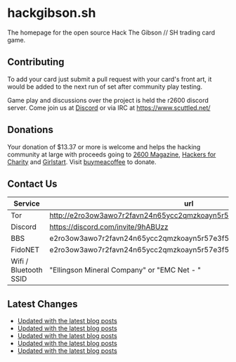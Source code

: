 # hackgibson.sh
The homepage for the open source Hack The Gibson // SH trading card game.


## Contributing

To add your card just submit a pull request with your card's front art, it would be added to the next run of set after community play testing.

Game play and discussions over the project is held the r2600 discord server. Come join us at [Discord](https://discord.com/invite/9hABUzz) or via IRC at https://www.scuttled.net/


## Donations

Your donation of $13.37 or more is welcome and helps the hacking community at large with proceeds going to [2600 Magazine](https://2600.com/), [Hackers for Charity](https://hackersforcharity.org) and [Girlstart](https://girlstart.org).  Visit [buymeacoffee](https://www.buymeacoffee.com/hackgibson.sh) to donate.


## Contact Us

Service | url
-|-
Tor | http://e2ro3ow3awo7r2favn24n65ycc2qmzkoayn5r57e3f56nvjwdcgg32ad.onion
Discord | https://discord.com/invite/9hABUzz
BBS | e2ro3ow3awo7r2favn24n65ycc2qmzkoayn5r57e3f56nvjwdcgg32ad.onion:23
FidoNET | e2ro3ow3awo7r2favn24n65ycc2qmzkoayn5r57e3f56nvjwdcgg32ad.onion:24554
Wifi / Bluetooth SSID | "Ellingson Mineral Company" or "EMC Net - <fidonet address>"

## Latest Changes
<!-- BLOG-POST-LIST:START -->
- [Updated with the latest blog posts](https://github.com/DFW2600/hackgibson.sh/commit/bb2ac8a6a026c44a32ae702a2deef89a915eedd6)
- [Updated with the latest blog posts](https://github.com/DFW2600/hackgibson.sh/commit/6f263880ac9c481e04666bf5ece9855884f3cf21)
- [Updated with the latest blog posts](https://github.com/DFW2600/hackgibson.sh/commit/81851fb3bfa70364cc769ee34ca8c8454a417c8b)
- [Updated with the latest blog posts](https://github.com/DFW2600/hackgibson.sh/commit/1dfe5739a32bc1738a6b5948442e725717561eec)
- [Updated with the latest blog posts](https://github.com/DFW2600/hackgibson.sh/commit/884eaede59e3bf94b30fc20b93a2d208afa38ab6)
<!-- BLOG-POST-LIST:END -->
